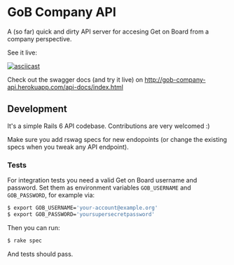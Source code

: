 # GoB Company API

A (so far) quick and dirty API server for accesing Get on Board from a company
perspective.

See it live:

[![asciicast](https://asciinema.org/a/hAC5d7VefBt3yEQ2FX5cJKQOP.svg)](https://asciinema.org/a/hAC5d7VefBt3yEQ2FX5cJKQOP)

Check out the swagger docs (and try it live) on http://gob-company-api.herokuapp.com/api-docs/index.html

## Development

It's a simple Rails 6 API codebase. Contributions are very welcomed :)

Make sure you add rswag specs for new endopoints (or change the existing
specs when you tweak any API endpoint).

### Tests

For integration tests you need a valid Get on Board username and password. Set
them as environment variables `GOB_USERNAME` and `GOB_PASSWORD`, for example
via:

```bash
$ export GOB_USERNAME='your-account@example.org'
$ export GOB_PASSWORD='yoursupersecretpassword'
```

Then you can run:

```bash
$ rake spec
```

And tests should pass.
